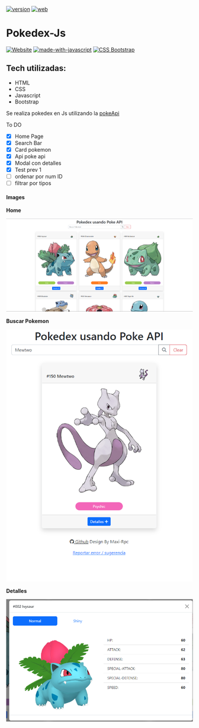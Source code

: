 [![version](https://img.shields.io/badge/version-1.0.0-blue)]()
[![web](https://img.shields.io/badge/live-web-blue)](https://maxi-rpc.github.io/Pokedex-Js/)

# Pokedex-Js

[![Website](https://img.shields.io/website-up-down-green-red/http/shields.io.svg)](#)
[![made-with-javascript](https://img.shields.io/badge/Made%20with-Javascript-yellow.svg)](#)
[![CSS Bootstrap](https://img.shields.io/cdnjs/v/bootstrap?label=Bootstrap)](#)

## Tech utilizadas:

- HTML
- CSS
- Javascript
- Bootstrap

Se realiza pokedex en Js utilizando la [pokeApi](https://pokeapi.co/)

To DO
- [x] Home Page
- [x] Search Bar
- [x] Card pokemon
- [x] Api poke api
- [x] Modal con detalles
- [x] Test prev 1
- [ ] ordenar por num ID
- [ ] filtrar por tipos

#### Images

**Home**

<p style="text-align: center">
    <img src="./assets/image/md/0.png" alt="0">
</p>

**Buscar Pokemon**

<p style="text-align: center">
    <img src="./assets/image/md/1.png" alt="1">
</p>

**Detalles**

<p style="text-align: center">
    <img src="./assets/image/md/2.png" alt="2">
</p>
